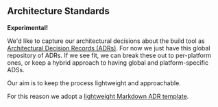 ## Architecture Standards

**Experimental!**

We'd like to capture our architectural decisions about the build tool as [Architectural Decision Records (ADRs)](https://adr.github.io/).
For now we just have this global repository of ADRs.
If we see fit, we can break these out to per-platform ones, or keep a hybrid approach to having global and platform-specific ADSs.

Our aim is to keep the process lightweight and approachable.

For this reason we adopt a [lightweight Markdown ADR template](0001-use-architectural-decision-records.md#format).
